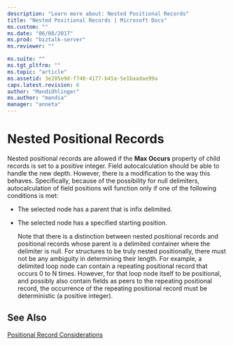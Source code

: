 ```yaml
---
description: "Learn more about: Nested Positional Records"
title: "Nested Positional Records | Microsoft Docs"
ms.custom: ""
ms.date: "06/08/2017"
ms.prod: "biztalk-server"
ms.reviewer: ""

ms.suite: ""
ms.tgt_pltfrm: ""
ms.topic: "article"
ms.assetid: 3e205e9d-f740-4177-b45a-5e1baadae99a
caps.latest.revision: 6
author: "MandiOhlinger"
ms.author: "mandia"
manager: "anneta"
---
```

# Nested Positional Records
Nested positional records are allowed if the **Max Occurs** property of child records is set to a positive integer. Field autocalculation should be able to handle the new depth. However, there is a modification to the way this behaves. Specifically, because of the possibility for null delimiters, autocalculation of field positions will function only if one of the following conditions is met:  
  
- The selected node has a parent that is infix delimited.  
  
- The selected node has a specified starting position.  
  
  Note that there is a distinction between nested positional records and positional records whose parent is a delimited container where the delimiter is null. For structures to be truly nested positionally, there must not be any ambiguity in determining their length. For example, a delimited loop node can contain a repeating positional record that occurs 0 to N times. However, for that loop node itself to be positional, and possibly also contain fields as peers to the repeating positional record, the occurrence of the repeating positional record must be deterministic (a positive integer).  
  
## See Also  
 [Positional Record Considerations](../core/positional-record-considerations.md)
